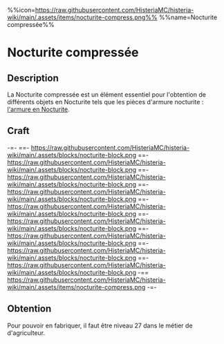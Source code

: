 %%icon=https://raw.githubusercontent.com/HisteriaMC/histeria-wiki/main/.assets/items/nocturite-compress.png%%
%%name=Nocturite compressée%%

# Nocturite compressée

## Description
La Nocturite compressée est un élément essentiel pour l'obtention de différents objets en Nocturite tels que les pièces d'armure nocturite : [l'armure en Nocturite](https://histeria.fr/wiki/armures). 

## Craft
-=-
 ==- https://raw.githubusercontent.com/HisteriaMC/histeria-wiki/main/.assets/blocks/nocturite-block.png
 ==- https://raw.githubusercontent.com/HisteriaMC/histeria-wiki/main/.assets/blocks/nocturite-block.png
 ==- https://raw.githubusercontent.com/HisteriaMC/histeria-wiki/main/.assets/blocks/nocturite-block.png
 ==- https://raw.githubusercontent.com/HisteriaMC/histeria-wiki/main/.assets/blocks/nocturite-block.png
 ==- https://raw.githubusercontent.com/HisteriaMC/histeria-wiki/main/.assets/blocks/nocturite-block.png
 ==- https://raw.githubusercontent.com/HisteriaMC/histeria-wiki/main/.assets/blocks/nocturite-block.png
 ==- https://raw.githubusercontent.com/HisteriaMC/histeria-wiki/main/.assets/blocks/nocturite-block.png
 ==- https://raw.githubusercontent.com/HisteriaMC/histeria-wiki/main/.assets/blocks/nocturite-block.png
 ==- https://raw.githubusercontent.com/HisteriaMC/histeria-wiki/main/.assets/blocks/nocturite-block.png
 -== https://raw.githubusercontent.com/HisteriaMC/histeria-wiki/main/.assets/items/nocturite-compress.png
-=-

## Obtention
Pour pouvoir en fabriquer, il faut être niveau 27 dans le métier de d'agriculteur.

